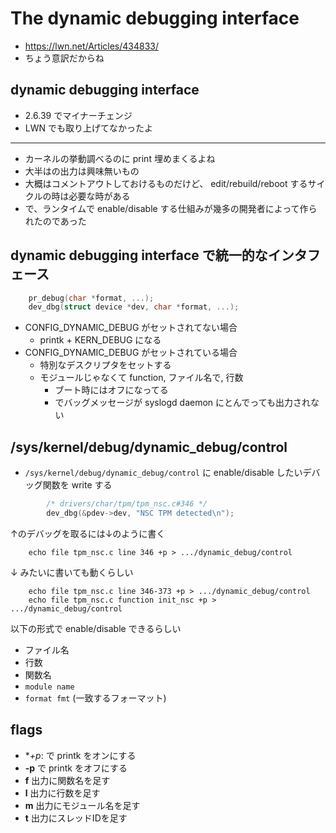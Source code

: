 # The dynamic debugging interface

 * https://lwn.net/Articles/434833/
 * ちょう意訳だからね

## dynamic debugging interface

 * 2.6.39 でマイナーチェンジ
 * LWN でも取り上げてなかったよ

----

 * カーネルの挙動調べるのに print 埋めまくるよね
 * 大半はの出力は興味無いもの
 * 大概はコメントアウトしておけるものだけど、 edit/rebuild/reboot するサイクルの時は必要な時がある
 * で、ランタイムで enable/disable する仕組みが幾多の開発者によって作られたのであった

## dynamic debugging interface で統一的なインタフェース

```c
    pr_debug(char *format, ...);
    dev_dbg(struct device *dev, char *format, ...);
```

 * CONFIG_DYNAMIC_DEBUG がセットされてない場合
   * printk + KERN_DEBUG になる
 * CONFIG_DYNAMIC_DEBUG がセットされている場合
   * 特別なデスクリプタをセットする
   * モジュールじゃなくて function, ファイル名で, 行数
     * ブート時にはオフになってる
     * でバッグメッセージが syslogd daemon にとんでっても出力されない

## /sys/kernel/debug/dynamic_debug/control
 
 * `/sys/kernel/debug/dynamic_debug/control` に enable/disable したいデバッグ関数を write する

```c
        /* drivers/char/tpm/tpm_nsc.c#346 */
        dev_dbg(&pdev->dev, "NSC TPM detected\n");
```

↑のデバッグを取るには↓のように書く


```
    echo file tpm_nsc.c line 346 +p > .../dynamic_debug/control
```    

↓ みたいに書いても動くらしい

```
    echo file tpm_nsc.c line 346-373 +p > .../dynamic_debug/control
    echo file tpm_nsc.c function init_nsc +p > .../dynamic_debug/control
```

以下の形式で enable/disable できるらしい

 * ファイル名
 * 行数
 * 関数名
 * `module name`
 * `format fmt` (一致するフォーマット)

## flags

 * **+p*: で printk をオンにする
 * **-p** で printk をオフにする
 * **f** 出力に関数名を足す
 * **l** 出力に行数を足す
 * **m** 出力にモジュール名を足す
 * **t** 出力にスレッドIDを足す